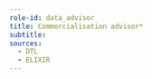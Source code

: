 ```yaml
---
role-id: data_advisor
title: Commercialisation advisor*
subtitle: 
sources: 
  - DTL
  - ELIXIR
---
```

